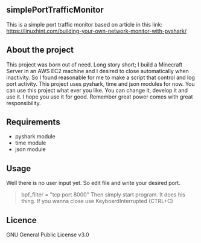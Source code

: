 ## simplePortTrafficMonitor
This is a simple port traffic monitor based on article in this link: 
https://linuxhint.com/building-your-own-network-monitor-with-pyshark/

## About the project
  This project was born out of need. Long story short; I build a Minecraft Server in an AWS EC2 machine and I desired to close automatically when inactivity. So I found reasonable for me to make a script that control and log port activity. This project uses pyshark, time and json modules for now. You can use this project what ever you like. You can change it, develop it and use it. I hope you use it for good. Remember great power comes with great responsibility. 
 
## Requirements 
- pyshark module
- time module
- json module

## Usage
  Well there is no user input yet. So edit file and write your desired port.
  
  > bpf_filter = "tcp port 8000"
 Then simply start program. It does his thing. If you wanna close use KeyboardInterrupted (CTRL+C) 

## Licence
GNU General Public License v3.0

